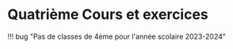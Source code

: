 # Quatrième Cours et exercices 


!!! bug "Pas de classes de 4ème pour l'année scolaire 2023-2024"

 